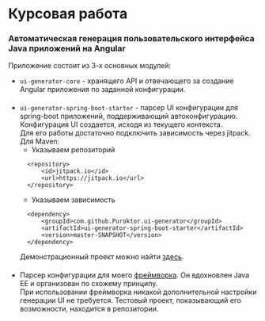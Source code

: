 # Курсовая работа
### Автоматическая генерация пользовательского интерфейса Java приложений на Angular 
Приложение состоит из 3-х основных модулей:
* `ui-generator-core` - хранящего API и отвечающего за создание Angular приложения по заданной конфигурации.
####
* `ui-generator-spring-boot-starter` - парсер UI конфигурации для spring-boot приложений, поддерживающий автоконфигурацию. 
Конфигурация UI создается, исходя из текущего контекста. <br/>
Для его работы достаточно подключить зависимость через jitpack. Для Maven:
  * Указываем репозиторий 
  ```
    <repository>
        <id>jitpack.io</id>
        <url>https://jitpack.io</url>
    </repository>
  ```
  * Указываем зависимость
  ```
    <dependency>
        <groupId>com.github.Puroktor.ui-generator</groupId>
        <artifactId>ui-generator-spring-boot-starter</artifactId>
        <version>master-SNAPSHOT</version>
    </dependency>
  ```
  Демонстрационный проект можно найти [здесь](https://github.com/Puroktor/spring-ui-generation-demo).
####
* Парсер конфигурации для моего [фреймворка](https://github.com/Puroktor/HandmadeFramework). 
Он вдохновлен Java EE и организован по схожему принципу.\
При использовании фреймворка никакой дополнительной настройки генерации UI не требуется.
Тестовый проект, показывающий его возможности, находится в репозитории. 
